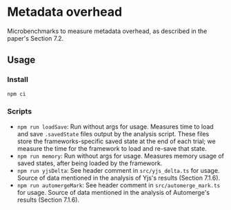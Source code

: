 # Metadata overhead

Microbenchmarks to measure metadata overhead, as described in the paper's Section 7.2.

## Usage

### Install

```bash
npm ci
```

### Scripts

- `npm run loadSave`: Run without args for usage. Measures time to load and save `.savedState` files output by the analysis script. These files store the frameworks-specific saved state at the end of each trial; we measure the time for the framework to load and re-save that state.
- `npm run memory`: Run without args for usage. Measures memory usage of saved states, after being loaded by the framework.
- `npm run yjsDelta`: See header comment in `src/yjs_delta.ts` for usage. Source of data mentioned in the analysis of Yjs's results (Section 7.1.6).
- `npm run automergeMark`: See header comment in `src/automerge_mark.ts` for usage. Source of data mentioned in the analysis of Automerge's results (Section 7.1.6).
